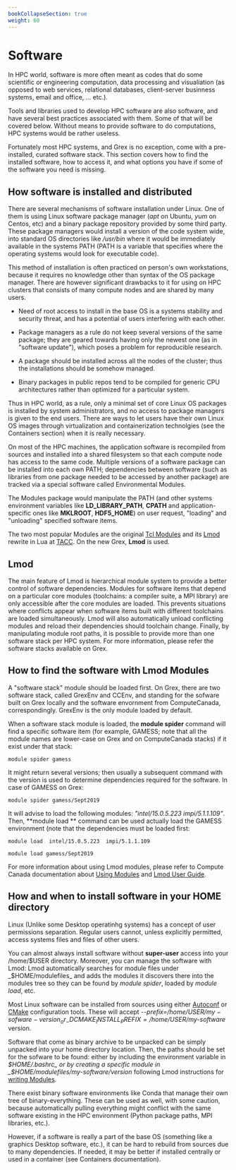 ```yaml
---
bookCollapseSection: true
weight: 60
---
```


# Software

In HPC world, software is more often meant as codes that do some scientific or engineering computation, data processing and visualiation (as opposed to web services, relational databases, client-server businness systems, email and office, ... etc.).

Tools and libraries used to develop HPC software are also software, and have several best practices associated with them. Some of  that will be covered below. Without means to provide software to do computations, HPC systems would be rather useless.

Fortunately most HPC systems, and Grex is no exception, come with a pre-installed, curated software stack. This section covers how to find the installed software, how to access it, and what options you have if some of the software you need is missing.

## How software is installed and distributed

There are several mechanisms of software installation under Linux. One of them is using Linux software package manager (_apt_ on Ubuntu, _yum_ on Centos, etc) and a binary package repository provided by some third party. These package managers would install a version of the code system wide, into standard OS directories like _/usr/bin_ where it would be immediately available in the systems PATH (PATH is a variable that specifies where the operating systems would look for executable code).
 
This method of installation is often practiced on person's own workstations, because it requires no knowledge other than syntax of the OS package manager. There are however significant drawbacks to it for using on HPC clusters that consists of many compute nodes and are shared by many users.

- Need of root access to install in the base OS is a systems stability and security threat, and has a potential of users interfering with each other.

- Package managers as a rule do not keep several versions of the same package; they are geared towards having only the newest one (as in "software update"), which poses a problem for reproducible research.

- A package should be installed across all the nodes of the cluster; thus the installations should be somehow managed.

- Binary packages in public repos tend to be compiled for generic CPU architectures rather than optimized for a particular system.

Thus in HPC world, as a rule, only a minimal set of core Linux OS packages is installed by system administrators, and no access to package managers is given to the end users. There are ways to let users have their own Linux OS images through virtualization and containerization technolgies (see the Containers section) when it is really necessary.

On most of the HPC machines, the application software is recompiled from sources and installed into a shared filesystem so that each compute node has access to the same code. Multiple versions of a software package can be installed into each own PATH; dependencies between software (such as libraries from one package needed to be accessed by another package) are tracked via a special software called Environmental Modules.

The Modules package would manipulate the PATH (and other systems environment variables like **LD_LIBRARY_PATH**, **CPATH** and application-specific ones like **MKLROOT**, **HDF5\_HOME**) on user request, "loading" and "unloading" specified software items.

The two most popular Modules are the original [Tcl Modules](http://modules.sourceforge.net/) and its [Lmod](https://lmod.readthedocs.io/en/latest/) rewrite in Lua at [TACC](https://www.tacc.utexas.edu/research-development/tacc-projects/lmod). On the new Grex, **Lmod** is used.

## Lmod

The main feature of Lmod is hierarchical module system to provide a better control of software dependencies. Modules for software items that depend on a particular core modules (toolchains: a compiler suite, a MPI library) are only accessible after the core modules are loaded. This prevents situations where conflicts appear when software items built with different toolchains are loaded simultaneously. Lmod will also automatically unload conflicting modules and reload their dependencies should toolchain change. Finally, by manipulating module root paths, it is possible to provide more than one software stack per HPC system. For more information, please refer the software stacks available on Grex.

## How to find the software with Lmod Modules

A "software stack" module should be loaded first. On Grex, there are two software stack, called GrexEnv and CCEnv, and standing for the sofware
built on Grex locally and the software envornment from ComputeCanada, correspondingly. GrexEnv is the only module loaded by default. 

When a software stack module is loaded, the **module spider** command will find a specific software item (for example, GAMESS; note that
all the module names are lower-case on Grex and on ComputeCanada stacks) if it exist under that stack:

  ```module spider gamess```

It might return several versions; then usually a subsequent command with the version is
used to determine dependencies required  for the software. In case of GAMESS on Grex:

```module spider gamess/Sept2019```

It will advise to load the following modules:  _"intel/15.0.5.223  impi/5.1.1.109"_.
Then, **module load ** command can be used actually load the GAMESS environment (note that the dependencies must be loaded first:

```module load  intel/15.0.5.223  impi/5.1.1.109```

```module load gamess/Sept2019```

For more information about using Lmod modules, please refer to Compute Canada documentation about [Using Modules](https://docs.computecanada.ca/wiki/Utiliser_des_modules/en) and [Lmod User Guide](https://lmod.readthedocs.io/en/latest/010_user.html).

## How and when to install software in your HOME directory

Linux (Unlike some Desktop operatinhg systems) has a concept of user permissions separation. Regular users cannot, unless explicitly permitted, access systems files and files of other users.

You can almost always install software without **super-user** access into your /home/$USER directory. Moreover, you can manage the software with Lmod: Lmod automatically searches for module files under _$HOME/modulefiles_ and adds the modules it discovers there into the modules tree so they can be found by _module spider_, loaded by _module load_, etc.

Most Linux software can be installed from sources using either [Autoconf](https://www.gnu.org/software/autoconf/) or [CMake](https://cmake.org/) configuration tools. These will accept _--prefix=/home/$USER/my-sofware-version_ or _-DCMAKE_INSTALL_PREFIX=/home/$USER/my-software_ version.

Software that come as binary archive to be unpacked can be simply unpacked into your home directory location. Then, the paths should be set for the sofware to be found: either by including the environment variable in _$HOME/.bashrc_ or by creating a specific module in _$HOME/modulefiles/my-software/version_ following Lmod instructions for [writing Modules](https://lmod.readthedocs.io/en/latest/015_writing_modules.html). 

There exist binary software environments like Conda that manage their own tree of binary-everything. These can be used as well, with some caution, because automatically pulling everything might conflict with the same software existing in the HPC environment (Python package paths, MPI libraries, etc.).

However, if a software is really a part of the base OS (something like a graphics Desktop software, etc.), it can be hard to rebuild from sources due to many dependencies. If needed, it may be better if installed centrally or used in a container (see Containers documentation).

